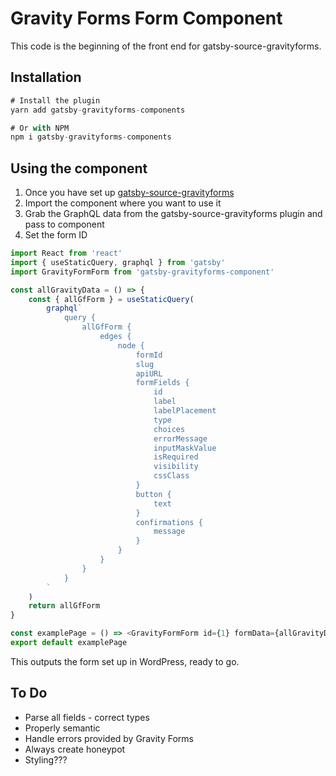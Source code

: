 # Gravity Forms Form Component

This code is the beginning of the front end for gatsby-source-gravityforms.

## Installation

```js
# Install the plugin
yarn add gatsby-gravityforms-components

# Or with NPM
npm i gatsby-gravityforms-components
```

## Using the component

1. Once you have set up [gatsby-source-gravityforms](https://www.npmjs.com/package/gatsby-source-gravityforms)
2. Import the component where you want to use it
3. Grab the GraphQL data from the gatsby-source-gravityforms plugin and pass to component
4. Set the form ID

```js
import React from 'react'
import { useStaticQuery, graphql } from 'gatsby'
import GravityFormForm from 'gatsby-gravityforms-component'

const allGravityData = () => {
    const { allGfForm } = useStaticQuery(
        graphql`
            query {
                allGfForm {
                    edges {
                        node {
                            formId
                            slug
                            apiURL
                            formFields {
                                id
                                label
                                labelPlacement
                                type
                                choices
                                errorMessage
                                inputMaskValue
                                isRequired
                                visibility
                                cssClass
                            }
                            button {
                                text
                            }
                            confirmations {
                                message
                            }
                        }
                    }
                }
            }
        `
    )
    return allGfForm
}

const examplePage = () => <GravityFormForm id={1} formData={allGravityData} />
export default examplePage
```

This outputs the form set up in WordPress, ready to go.

## To Do

-   Parse all fields - correct types
-   Properly semantic
-   Handle errors provided by Gravity Forms
-   Always create honeypot
-   Styling???
